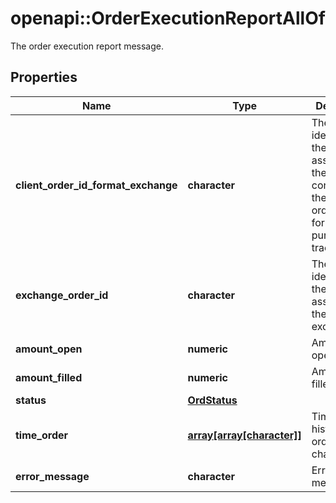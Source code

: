 # openapi::OrderExecutionReportAllOf

The order execution report message.
## Properties
Name | Type | Description | Notes
------------ | ------------- | ------------- | -------------
**client_order_id_format_exchange** | **character** | The unique identifier of the order assigned by the client converted to the exchange order tag format for the purpose of tracking it. | 
**exchange_order_id** | **character** | The unique identifier of the order assigned by the exchange. | [optional] 
**amount_open** | **numeric** | Amount open. | 
**amount_filled** | **numeric** | Amount filled. | 
**status** | [**OrdStatus**](OrdStatus.md) |  | 
**time_order** | [**array[array[character]]**](array.md) | Timestamped history of order status changes. | 
**error_message** | **character** | Error message | [optional] 


